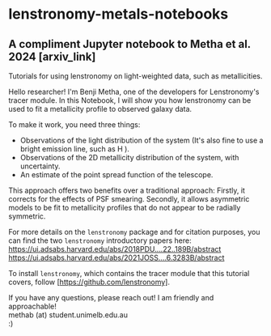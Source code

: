 # lenstronomy-metals-notebooks
## A compliment Jupyter notebook to Metha et al. 2024 [arxiv_link]
Tutorials for using lenstronomy on light-weighted data, such as metallicities. 

Hello researcher! I'm Benji Metha, one of the developers for Lenstronomy's tracer module. In this Notebook, I will show you how lenstronomy can be used to fit a metallicity profile to observed galaxy data.

To make it work, you need three things:

* Observations of the light distribution of the system (It's also fine to use a bright emission line, such as H
).
* Observations of the 2D metallicity distribution of the system, with uncertainty.
* An estimate of the point spread function of the telescope.

This approach offers two benefits over a traditional approach: Firstly, it corrects for the effects of PSF smearing. Secondly, it allows asymmetric models to be fit to metallicity profiles that do not appear to be radially symmetric.

For more details on the `lenstronomy` package and for citation purposes, you can find the two `lenstronomy` introductory papers here:  
<https://ui.adsabs.harvard.edu/abs/2018PDU....22..189B/abstract>  
<https://ui.adsabs.harvard.edu/abs/2021JOSS....6.3283B/abstract>

To install `lenstronomy`, which contains the tracer module that this tutorial covers, follow [https://github.com/lenstronomy].

If you have any questions, please reach out! I am friendly and approachable!  
methab (at) student.unimelb.edu.au   
:) 
